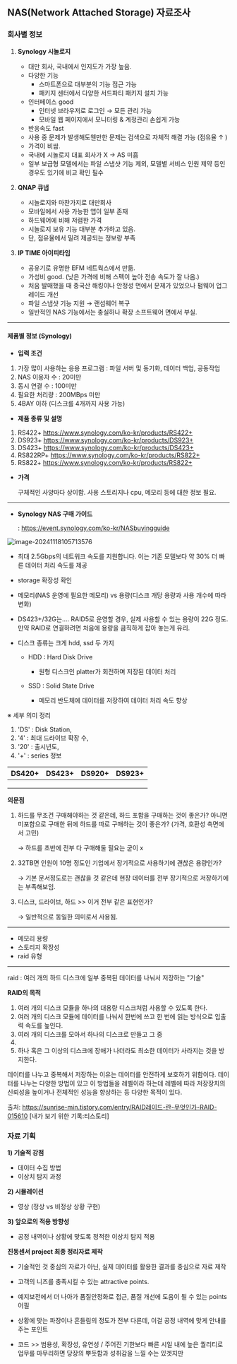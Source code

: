 ## NAS(Network Attached Storage) 자료조사



### 회사별 정보

1. **Synology 시놀로지**
   - 대만 회사, 국내에서 인지도가 가장 높음.
   - 다양한 기능
     - 스마트폰으로 대부분의 기능 접근 가능
     - 패키지 센터에서 다양한 서드파티 패키지 설치 가능
   - 인터페이스 good
     - 인터넷 브라우저로 로그인 → 모든 관리 가능
     - 모바일 웹 페이지에서 모니터링 & 계정관리 손쉽게 가능
   - 반응속도 fast
   - 사용 중 문제가 발생해도웬만한 문제는 검색으로 자체적 해결 가능 (점유율 ↑ )
   - 가격이 비쌈.
   - 국내에 시놀로지 대표 회사가 X → AS 미흡
   - 일부 보급형 모델에서는 파일 스냅샷 기능 제외, 모델별 서비스 인원 제약 등인 경우도 있기에 비교 확인 필수



2. **QNAP 큐냅**
   - 시놀로지와 마찬가지로 대만회사
   - 모바일에서 사용 가능한 앱이 일부 존재
   - 하드웨어에 비해 저렴한 가격
   - 시놀로지 보유 기능 대부분 추가하고 있음.
   - 단, 점유율에서 밀려 제공되는 정보량 부족



3. **IP TIME 아이피타임**
   - 공유기로 유명한 EFM 네트웍스에서 만듦.
   - 가성비 good. (낮은 가격에 비해 스펙이 높아 전송 속도가 잘 나옴.)
   - 처음 발매했을 때 중국산 해킹이나 안정성 면에서 문제가 있었으나 펌웨어 업그레이드 개선
   - 파일 스냅샷 기능 지원 → 랜섬웨어 복구
   - 일반적인 NAS 기능에서는 충실하나 확장 소프트웨어 면에서 부실.

---

#### 제품별 정보 (Synology)

- **입력 조건**

1)   가장 많이 사용하는 응용 프로그램 : 파일 서버 및 동기화, 데이터 백업, 공동작업
2)   NAS 이용자 수 : 20미만
3)   동시 연결 수 : 100미만
4)   필요한 처리량 : 200MBps 미만
5)   4BAY 이하 (디스크를 4개까지 사용 가능)



- **제품 종류 및 설명**

1. RS422+  https://www.synology.com/ko-kr/products/RS422+
2. DS923+  https://www.synology.com/ko-kr/products/DS923+
3. DS423+  https://www.synology.com/ko-kr/products/DS423+
4. RS822RP+  https://www.synology.com/ko-kr/products/RS822+
5. RS822+  https://www.synology.com/ko-kr/products/RS822+



- **가격**

  구체적인 사양마다 상이함. 사용 스토리지나 cpu, 메모리 등에 대한 정보 필요.

---

- **Synology NAS 구매 가이드**

  : https://event.synology.com/ko-kr/NASbuyingguide



![image-20241118105713576](C:\Users\sunny\AppData\Roaming\Typora\typora-user-images\image-20241118105713576.png)

- 최대 2.5Gbps의 네트워크 속도를 지원합니다. 이는 기존 모델보다 약 30% 더 빠른 데이터 처리 속도를 제공

- storage 확장성 확인

- 메모리(NAS 운영에 필요한 메모리) vs 용량(디스크 개당 용량과 사용 개수에 따라 변화)

- DS423+/32G는…. RAID5로 운영할 경우, 실제 사용할 수 있는 용량이 22G 정도. 만약 RAID로 연결하려면 처음에 용량을 큼직하게 잡아 놓는게 유리.

- 디스크 종류는 크게 hdd, ssd 두 가지

  - HDD : Hard Disk Drive 

    - 원형 디스크인 platter가 회전하며 저장된 데이터 처리

  - SSD : Solid State Drive

    - 메모리 반도체에 데이터를 저장하여 데이터 처리 속도 향상

      



※ 세부 의미 정리

1)   'DS' : Disk Station, 
2)   '4' : 최대 드라이브 확장 수, 
3)   '20' : 출시년도, 
4)   '+' : series 정보

| DS420+ | DS423+ | DS920+ | DS923+ |
| ------ | ------ | ------ | ------ |
|        |        |        |        |
|        |        |        |        |
|        |        |        |        |

**의문점**

1. 하드를 무조건 구매해야하는 것 같은데, 하드 포함을 구매하는 것이 좋은가? 아니면 미포함으로 구매한 뒤에 하드를 따로 구매하는 것이 좋은가? (가격, 호환성 측면에서 고민)

   → 하드를 초반에 전부 다 구매해둘 필요는 굳이 x

2. 32TB면 인원이 10명 정도인 기업에서 장기적으로 사용하기에 괜찮은 용량인가?

   → 기본 문서정도로는 괜찮을 것 같은데 현장 데이터를 전부 장기적으로 저장하기에는 부족해보임.

3. 디스크, 드라이브, 하드 >> 이거 전부 같은 표현인가?

   → 일반적으로 동일한 의미로서 사용됨.

---

- 메모리 용량
- 스토리지 확장성
- raid 유형

---

raid : 여러 개의 하드 디스크에 일부 중복된 데이터를 나눠서 저장하는 "기술"

**RAID의 목적**

1. 여러 개의 디스크 모듈을 하나의 대용량 디스크처럼 사용할 수 있도록 한다.
2. 여러 개의 디스크 모듈에 데이터를 나눠서 한번에 쓰고 한 번에 읽는 방식으로 입출력 속도를 높인다.
3. 여러 개의 디스크를 모아서 하나의 디스크로 만들고 그 중 
4. 
5. 하나 혹은 그 이상의 디스크에 장애가 나더라도 최소한 데이터가 사라지는 것을 방지한다. 

데이터를 나누고 중복해서 저장하는 이유는 데이터를 안전하게 보호하기 위함이다. 데이터를 나누는 다양한 방법이 있고 이 방법들을 레벨이라 하는데 레벨에 따라 저장장치의 신뢰성을 높이거나 전체적인 성능을 향상하는 등 다양한 목적이 있다. 

출처: https://sunrise-min.tistory.com/entry/RAID레이드-란-무엇인가-RAID-015610 [내가 보기 위한 기록:티스토리]



### 자료 기획

**1)   기술적 강점**

- 데이터 수집 방법
- 이상치 탐지 과정

**2)   시뮬레이션**

- 영상 (정상 vs 비정상 상황 구현)

**3)   앞으로의 적용 방향성**

- 공정 내역이나 상황에 맞도록 정적한 이상치 탐지 적용




**진동센서 project 최종 정리자료 제작**

- 기술적인 것 중심의 자료가 아닌, 실제 데이터를 활용한 결과를 중심으로 자료 제작

- 고객의 니즈를 충족시킬 수 있는 attractive points.

- 예지보전에서 더 나아가 품질안정화로 접근, 품질 개선에 도움이 될 수 있는 points 어필

- 상황에 맞는  파장이나 흔들림의 정도가 전부 다른데, 이걸 공정 내역에 맞게 안내를 주는 포인트

- 코드 >> 범용성, 확장성, 유연성 / 주어진 기한보다 빠른 시일 내에 높은 퀄리티로 업무를 마무리하면 당장의 뿌듯함과 성취감을 느낄 수는 있겟지만
